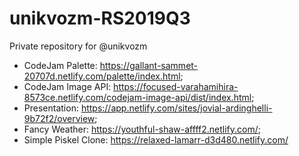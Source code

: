 # unikvozm-RS2019Q3
Private repository for @unikvozm

- CodeJam Palette: https://gallant-sammet-20707d.netlify.com/palette/index.html;
- CodeJam Image API: https://focused-varahamihira-8573ce.netlify.com/codejam-image-api/dist/index.html;
- Presentation: https://app.netlify.com/sites/jovial-ardinghelli-9b72f2/overview;
- Fancy Weather: https://youthful-shaw-affff2.netlify.com/;
- Simple Piskel Clone: https://relaxed-lamarr-d3d480.netlify.com/
